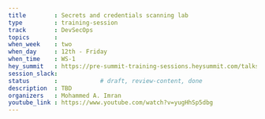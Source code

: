 ```yaml
---
title        : Secrets and credentials scanning lab
type         : training-session
track        : DevSecOps
topics       : 
when_week    : two
when_day     : 12th - Friday
when_time    : WS-1
hey_summit   : https://pre-summit-training-sessions.heysummit.com/talks/secrets-and-credentials-scanning-lab/
session_slack:
status       :            # draft, review-content, done
description  : TBD
organizers   : Mohammed A. Imran
youtube_link : https://www.youtube.com/watch?v=yugHhSp5dbg
---
```


